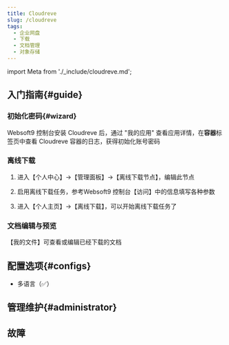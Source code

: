 ```yaml
---
title: Cloudreve
slug: /cloudreve
tags:
  - 企业网盘
  - 下载
  - 文档管理
  - 对象存储
---
```


import Meta from './_include/cloudreve.md';

<Meta name="meta" />

## 入门指南{#guide}

### 初始化密码{#wizard}

Websoft9 控制台安装 Cloudreve 后，通过 "我的应用" 查看应用详情，在**容器**标签页中查看 Cloudreve 容器的日志，获得初始化账号密码

### 离线下载

1. 进入【个人中心】->【管理面板】->【离线下载节点】，编辑此节点

2. 启用离线下载任务，参考Websoft9 控制台【访问】中的信息填写各种参数

3. 进入【个人主页】->【离线下载】，可以开始离线下载任务了

### 文档编辑与预览

【我的文件】可查看或编辑已经下载的文档

## 配置选项{#configs}

- 多语言（✅）

## 管理维护{#administrator}

## 故障